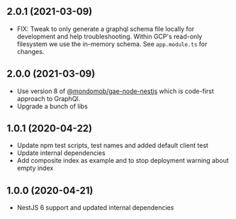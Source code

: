 ## 2.0.1 (2021-03-09)
 - FIX: Tweak to only generate a graphql schema file locally for development and help troubleshooting. Within GCP's read-only filesystem we use the in-memory schema. See `app.module.ts` for changes.

## 2.0.0 (2021-03-09)
 - Use version 8 of [@mondomob/gae-node-nestjs](https://github.com/mondo-mob/gae-node-nestjs) which is code-first approach to GraphQl.
 - Upgrade a bunch of libs

## 1.0.1 (2020-04-22)
 - Update npm test scripts, test names and added default client test
 - Update internal dependencies
 - Add composite index as example and to stop deployment warning about empty index

## 1.0.0 (2020-04-21)
 - NestJS 6 support and updated internal dependencies
